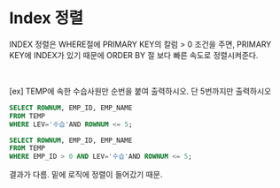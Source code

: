 # Index 정렬

INDEX 정렬은 WHERE절에 PRIMARY KEY의 칼럼 > 0 조건을 주면, PRIMARY KEY에 INDEX가 있기 때문에 ORDER BY 절 보다 빠른 속도로 정렬시켜준다.

<br/>

[ex] TEMP에 속한 수습사원만 순번을 붙여 출력하시오. 단 5번까지만 출력하시오

```sql
SELECT ROWNUM, EMP_ID, EMP_NAME 
FROM TEMP 
WHERE LEV='수습'AND ROWNUM <= 5; 
```

```sql
SELECT ROWNUM, EMP_ID, EMP_NAME 
FROM TEMP 
WHERE EMP_ID > 0 AND LEV='수습'AND ROWNUM <= 5;
```

결과가 다름. 밑에 로직에 정렬이 들어갔기 때문.
